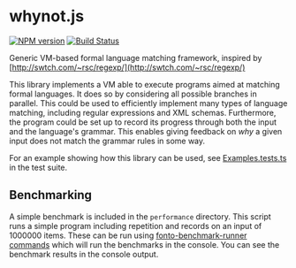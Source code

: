 # whynot.js

[![NPM version](https://badge.fury.io/js/whynot.svg)](https://badge.fury.io/js/whynot)
[![Build Status](https://travis-ci.org/bwrrp/whynot.js.svg?branch=master)](https://travis-ci.org/bwrrp/whynot.js)

Generic VM-based formal language matching framework, inspired by [http://swtch.com/~rsc/regexp/](http://swtch.com/~rsc/regexp/)

This library implements a VM able to execute programs aimed at matching
formal languages. It does so by considering all possible branches in
parallel. This could be used to efficiently implement many types of language
matching, including regular expressions and XML schemas. Furthermore, the
program could be set up to record its progress through both the input and the
language's grammar. This enables giving feedback on _why_ a given input does
not match the grammar rules in some way.

For an example showing how this library can be used, see
[Examples.tests.ts](https://github.com/bwrrp/whynot.js/blob/master/test/Examples.tests.ts)
in the test suite.

## Benchmarking

A simple benchmark is included in the `performance` directory. This script runs a simple program
including repetition and records on an input of 1000000 items. These can be run using
[fonto-benchmark-runner commands](https://www.npmjs.com/package/@fontoxml/fonto-benchmark-runner)
which will run the benchmarks in the console. You can see the benchmark results in
the console output.
